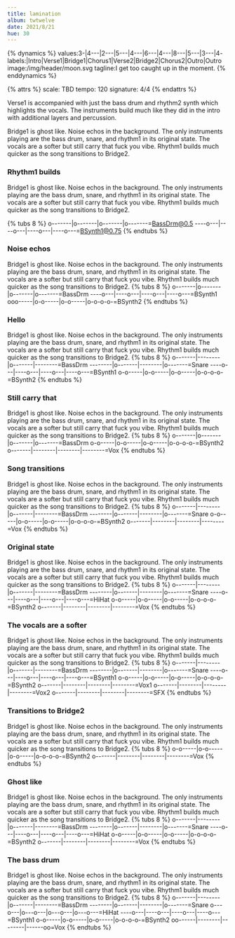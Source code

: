 ```yaml
---
title: lamination
album: twtwelve
date: 2021/8/21
hue: 30
---
```


{% dynamics %}
values:3-|4---\|2---|5---\|4---|6---|4---|8---\|5---|3---\|4-
labels:|Intro|Verse1|Bridge1|Chorus1|Verse2|Bridge2|Chorus2|Outro|Outro
image:/img/header/moon.svg
tagline:I get too caught up in the moment.
{% enddynamics %}

{% attrs %}
scale: TBD
tempo: 120
signature: 4/4
{% endattrs %}

Verse1 is accompanied with just the bass drum and rhythm2 synth which highlights the vocals. The instruments build much like they did in the intro with additional layers and percussion.

Bridge1 is ghost like. Noise echos in the background. The only instruments playing are the bass drum, snare, and rhythm1 in its original state. The vocals are a softer but still carry that fuck you vibe. Rhythm1 builds much quicker as the song transitions to Bridge2.

<!-- more -->
### Rhythm1 builds
Bridge1 is ghost like. Noise echos in the background. The only instruments playing are the bass drum, snare, and rhythm1 in its original state. The vocals are a softer but still carry that fuck you vibe. Rhythm1 builds much quicker as the song transitions to Bridge2.

{% tubs 8 %}
o-------|o-------|o-------|o-------=BassDrm@0.5
----o---|----o---|----o---|----o---=BSynth1@0.75
{% endtubs %}

### Noise echos
Bridge1 is ghost like. Noise echos in the background. The only instruments playing are the bass drum, snare, and rhythm1 in its original state. The vocals are a softer but still carry that fuck you vibe. Rhythm1 builds much quicker as the song transitions to Bridge2.
{% tubs 8 %}
o-------|o-------|o-------|o-------=BassDrm
----o---|----o---|----o---|----o---=BSynth1
ooo-----|o-o-----|o-o-----|o-o-o-o-=BSynth2
{% endtubs %}

### Hello
Bridge1 is ghost like. Noise echos in the background. The only instruments playing are the bass drum, snare, and rhythm1 in its original state. The vocals are a softer but still carry that fuck you vibe. Rhythm1 builds much quicker as the song transitions to Bridge2.
{% tubs 8 %}
o-------|--------|o-------|--------=BassDrm
--------|o-------|--------|o-------=Snare
----o---|----o---|----o---|----o---=BSynth1
o-o-----|o-o-----|o-o-----|o-o-o-o-=BSynth2
{% endtubs %}

### Still carry that
Bridge1 is ghost like. Noise echos in the background. The only instruments playing are the bass drum, snare, and rhythm1 in its original state. The vocals are a softer but still carry that fuck you vibe. Rhythm1 builds much quicker as the song transitions to Bridge2.
{% tubs 8 %}
o-------|o-------|o-------|o-------=BassDrm
o-o-----|o-o-----|o-o-----|o-o-o-o-=BSynth2
o-------|--------|--------|--------=Vox
{% endtubs %}

### Song transitions
Bridge1 is ghost like. Noise echos in the background. The only instruments playing are the bass drum, snare, and rhythm1 in its original state. The vocals are a softer but still carry that fuck you vibe. Rhythm1 builds much quicker as the song transitions to Bridge2.
{% tubs 8 %}
o-------|--------|o-------|--------=BassDrm
--------|o-------|--------|o-------=Snare
o-o-----|o-o-----|o-o-----|o-o-o-o-=BSynth2
o-------|--------|--------|--------=Vox
{% endtubs %}

### Original state
Bridge1 is ghost like. Noise echos in the background. The only instruments playing are the bass drum, snare, and rhythm1 in its original state. The vocals are a softer but still carry that fuck you vibe. Rhythm1 builds much quicker as the song transitions to Bridge2.
{% tubs 8 %}
o-------|--------|o-------|--------=BassDrm
--------|o-------|--------|o-------=Snare
----o---|----o---|----o---|----o---=HiHat
o-o-----|o-o-----|o-o-----|o-o-o-o-=BSynth2
o-------|--------|--------|--------=Vox
{% endtubs %}

### The vocals are a softer
Bridge1 is ghost like. Noise echos in the background. The only instruments playing are the bass drum, snare, and rhythm1 in its original state. The vocals are a softer but still carry that fuck you vibe. Rhythm1 builds much quicker as the song transitions to Bridge2.
{% tubs 8 %}
o-------|--------|o-------|--------=BassDrm
--------|o-------|--------|o-------=Snare
----o---|----o---|----o---|----o---=BSynth1
o-o-----|o-o-----|o-o-----|o-o-o-o-=BSynth2
o-------|--------|--------|--------=Vox1
o-------|--------|--------|--------=Vox2
o-------|--------|--------|--------=SFX
{% endtubs %}

### Transitions to Bridge2
Bridge1 is ghost like. Noise echos in the background. The only instruments playing are the bass drum, snare, and rhythm1 in its original state. The vocals are a softer but still carry that fuck you vibe. Rhythm1 builds much quicker as the song transitions to Bridge2.
{% tubs 8 %}
o-o-----|o-o-----|o-o-----|o-o-o-o-=BSynth2
o-------|--------|--------|--------=Vox
{% endtubs %}

### Ghost like
Bridge1 is ghost like. Noise echos in the background. The only instruments playing are the bass drum, snare, and rhythm1 in its original state. The vocals are a softer but still carry that fuck you vibe. Rhythm1 builds much quicker as the song transitions to Bridge2.
{% tubs 8 %}
o-------|--------|o-------|--------=BassDrm
--------|o-------|--------|o-------=Snare
----o---|----o---|----o---|----o---=HiHat
o-o-----|o-o-----|o-o-----|o-o-o-o-=BSynth2
o-------|--------|--------|--------=Vox
{% endtubs %}

### The bass drum
Bridge1 is ghost like. Noise echos in the background. The only instruments playing are the bass drum, snare, and rhythm1 in its original state. The vocals are a softer but still carry that fuck you vibe. Rhythm1 builds much quicker as the song transitions to Bridge2.
{% tubs 8 %}
o-------|--------|o-------|--------=BassDrm
--------|o-------|--------|o-------=Snare
o---o---|o---o---|o---o---|o---o---=HiHat
----o---|----o---|----o---|----o---=BSynth1
o-o-----|o-o-----|o-o-----|o-o-o-o-=BSynth2
oo------|--------|--------|------oo=Vox
{% endtubs %}
